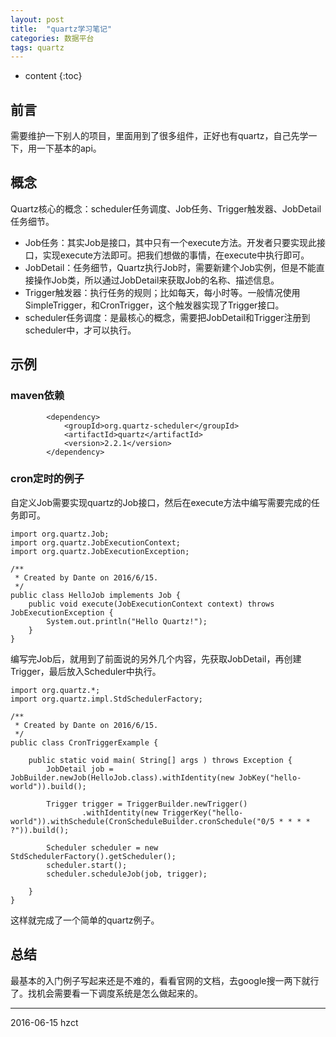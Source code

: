 ```yaml
---
layout: post
title:  "quartz学习笔记"
categories: 数据平台
tags: quartz
---
```


* content
{:toc}

## 前言

需要维护一下别人的项目，里面用到了很多组件，正好也有quartz，自己先学一下，用一下基本的api。

## 概念

Quartz核心的概念：scheduler任务调度、Job任务、Trigger触发器、JobDetail任务细节。

- Job任务：其实Job是接口，其中只有一个execute方法。开发者只要实现此接口，实现execute方法即可。把我们想做的事情，在execute中执行即可。
- JobDetail：任务细节，Quartz执行Job时，需要新建个Job实例，但是不能直接操作Job类，所以通过JobDetail来获取Job的名称、描述信息。
- Trigger触发器：执行任务的规则；比如每天，每小时等。一般情况使用SimpleTrigger，和CronTrigger，这个触发器实现了Trigger接口。
- scheduler任务调度：是最核心的概念，需要把JobDetail和Trigger注册到scheduler中，才可以执行。

## 示例

### maven依赖

```
        <dependency>
            <groupId>org.quartz-scheduler</groupId>
            <artifactId>quartz</artifactId>
            <version>2.2.1</version>
        </dependency>
```

### cron定时的例子

自定义Job需要实现quartz的Job接口，然后在execute方法中编写需要完成的任务即可。

```
import org.quartz.Job;
import org.quartz.JobExecutionContext;
import org.quartz.JobExecutionException;

/**
 * Created by Dante on 2016/6/15.
 */
public class HelloJob implements Job {
    public void execute(JobExecutionContext context) throws JobExecutionException {
        System.out.println("Hello Quartz!");
    }
}
```

编写完Job后，就用到了前面说的另外几个内容，先获取JobDetail，再创建Trigger，最后放入Scheduler中执行。

```
import org.quartz.*;
import org.quartz.impl.StdSchedulerFactory;

/**
 * Created by Dante on 2016/6/15.
 */
public class CronTriggerExample {

    public static void main( String[] args ) throws Exception {
        JobDetail job = JobBuilder.newJob(HelloJob.class).withIdentity(new JobKey("hello-world")).build();

        Trigger trigger = TriggerBuilder.newTrigger()
                .withIdentity(new TriggerKey("hello-world")).withSchedule(CronScheduleBuilder.cronSchedule("0/5 * * * * ?")).build();

        Scheduler scheduler = new StdSchedulerFactory().getScheduler();
        scheduler.start();
        scheduler.scheduleJob(job, trigger);

    }
}
```

这样就完成了一个简单的quartz例子。

## 总结

最基本的入门例子写起来还是不难的，看看官网的文档，去google搜一两下就行了。找机会需要看一下调度系统是怎么做起来的。


***
2016-06-15 hzct
